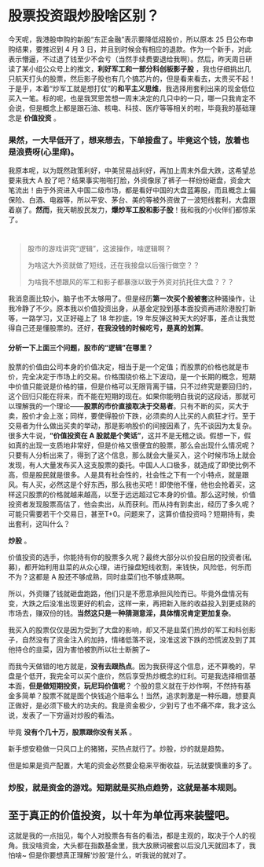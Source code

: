 # 股票投资跟炒股啥区别？

今天呢，我港股申购的新股“东正金融”表示要降低招股价，所以原本 25 日公布申购结果，要推迟到 4 月 3 日，并且到时候会有相应的退款。作为一个新手，对此表示懵逼，不过退了钱至少不会亏（当然手续费要退给我啊）。然后，昨天周日研读了某小组公众号上的推文，**利好军工和一部分科创板影子股** ，我也仔细挑出几只航天打头的股票，然后影子股也有几个搞芯片的，但是看来看去，太贵买不起！于是乎，本着“炒军工就是想打仗”的**和平主义思维**，我选择用套利出来的现金低位买入一笔。标的呢，也是我冥思苦想一周末决定的几只中的一只，哪一只我肯定不会说，但是概念上都是跟石油、核电、科技、医疗等等相关的啦，毕竟我的基础理念是 **价值投资** 。
### 果然，一大早低开了，想来想去，下单接盘了。毕竟这个钱，放着也是浪费呀(心里痒)。
我原本呢，以为既然政策利好，中美贸易战利好，再加上周末外盘大跌，这希望总要来我大 A 股了吧？结果事实啪啪打脸，外资像尿了裤子一样纷纷砸盘，资金大笔流出！由于外资进入中国二级市场，都是看好中国的大盘蓝筹股，而且概念上偏保险、白酒、电器等，所以平安、茅台、美的等被外资做了一波短线套利，大盘跟着崩了。**然而**，我天朝股民发力，**爆炒军工股和影子股**！我和我的小伙伴们都惊呆了。

#
> 股市的游戏讲究“逻辑”，这波操作，啥逻辑啊？
>
> 为啥这大外资就做了短线，还在我接盘以后强行做空？？
> 
> 为啥我不想跟风的军工和影子都暴涨以致于外资对抗托住大盘？？？

我消息面比较小，脑子也不太够用了。但是经历**第一次买个股被套**这种骚操作，让我冷静了不少。原本我以价值投资出身，从基金定投到基本面投资再进阶港股打新等，一路学习，又正好碰上了 18 年抄底，19 年反弹这种天大的好事，差点让我觉得自己还是懂股票的。还好，**在我没钱的时候吃亏，是真的划算**。

#### 分析一下上面三个问题，股市的“逻辑”在哪里？
股票的价值由公司本身的价值决定，相当于是一个定值；而股票的价格也就是市价，完全决定于市场上的交易。价格围绕价格上下波动，是一个长期的概念，短期中价值只能说是价格的锚，但是价格可以无限背离于锚，只不过终究是要回归的，这个回归只能在将来，而不能在短期的现在。如果你能明白我说的这段话，那就可以理解我的一个理论——**股票的市价直接取决于交易者**。只有不断的买，买大于卖，股价才会上涨；同样，要使得股价下跌，必须卖的人比买的人疯狂才行。至于交易者为什么做出买卖的举动，那是影响股价的间接因素了，先不谈因为太复杂。很多大牛说，**“价值投资在 A 股就是个笑话”**，这并不是无稽之谈。假想一下，假如真的出现一支质地非常好，但是价格又很便宜的股票，那么会出现什么情况呢？只要有人分析出来了，得到了这个信息，那么就会大量买入，这个时候市场上就会发现，有人大量发布买入这支股票的委托。中国人人口极多，就造成了即使比例不高，但是股民就是很多。人是具有社会性的，社会性之下有一个小特点，就是跟风。有人买，必然这是个好东西，那么我也买吧！即使他不懂，他也会抢着买，这样这只股票的价格就越来越高，以至于远远超过它本身的价值。那么这时候，价值投资者发现股票高估了，他会卖出，从而获利。而从持有到卖出，经历了多久呢？可能只需要若干个交易日，甚至T+0。问题来了，这算价值投资吗？短期持有，卖出套利，这叫什么？ 

**炒股** 。

价值投资的选手，你能持有你的股票多久呢？最终大部分以价投自居的投资者(私募)，都开始利用韭菜的从众心理，进行操盘短线收割，来钱快，风险低，何乐而不为？这都是 A 股还不够成熟，同时韭菜们也不够成熟啊。

所以，外资赚了钱就砸盘跑路，他们只是不愿意承担风险而已。毕竟外盘情况有变，大跌之后没准出现更好的机会，这样一来，再把新入账的收益投入到更成熟的市场去，赚双份的钱。**当然这只是一种猜测意淫，具体情况肯定更加复杂**。

我买入的股票仅仅是因为受到了大盘的影响，却又不是韭菜们热炒的军工和科创影子，自然没有了资金注入的加持，情绪低落不说，没准这波下跌的恐慌波及到了其他持仓的韭菜，因为害怕被割所以壮士断腕了~

而我今天做错的地方就是，**没有去跟热点**。因为我获得这个信息，还不算晚的，早盘是个低开，我完全可以买个底价，然后享受热炒概念的红利。可是我选择相信基本面，**但是做短期投资，玩尼玛价值呢**？ 个股的意义就在于炒作啊，不然持有基金多简单？股票不就是图个快钱追个赔率么！当然，追求刺激是一种乐趣，想要真正做好，是必须下极大的功夫的。我是资金极少，少到亏了也不痛不痒，我才这么说，发表了一下穷逼对炒股的看法。

毕竟 **没有个几十万，股票跟你没有关系** 。

新手想安稳做一只风口上的猪猪，买热点就行了。炒股，炒的就是趋势。

但是如果是资产配置，大笔的资金必然要企稳来平衡收益，玩法就要慎重的多了。

### 炒股，就是资金的游戏。短期就是买热点趋势，这就是基本规则。
## 至于真正的价值投资，以十年为单位再来装璧吧。

这就是我的一点拙见，每个人对股票各有各的看法，都是主观的，取决于个人的视角。我没啥资金，大头都在指数基金里，我大放厥词被套以后没几天就回本了，我怕啥~ 但是你要想真正理解‘炒股’是什么，听我说的就对了。